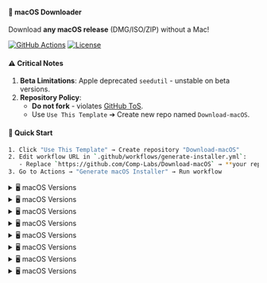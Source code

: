 #### 🍎 macOS Downloader  

Download **any macOS release** (DMG/ISO/ZIP) without a Mac!  

[![GitHub Actions](https://img.shields.io/github/actions/workflow/status/Comp-Labs/Download-macOS/generate-installer.yml?label=Build&logo=github)](https://github.com/Comp-Labs/Download-macOS/actions)
[![License](https://img.shields.io/badge/Disclaimer-Use%20at%20Own%20Risk-red)]()

#### ⚠️ Critical Notes  
1. **Beta Limitations**: Apple deprecated `seedutil` - unstable on beta versions.  
2. **Repository Policy**:  
   - **Do not fork** - violates [GitHub ToS](https://docs.github.com/en/site-policy).  
   - Use `Use This Template` ➔ Create new repo named `Download-macOS`.  

#### 🚀 Quick Start  
```bash  
1. Click "Use This Template" → Create repository "Download-macOS"  
2. Edit workflow URL in `.github/workflows/generate-installer.yml`:  
   - Replace `https://github.com/Comp-Labs/Download-macOS` → **your repo URL**  
3. Go to Actions → "Generate macOS Installer" → Run workflow  
```
<!-- BEGIN MACOS VERSIONS -->
<details>
<summary>🖥️ macOS Versions</summary>

* macOS Sequoia 15.4.1 (24E263) - 14.53GB
* macOS Sequoia 15.4 (24E248) - 14.53GB
* macOS Sequoia 15.3.2 (24D81) - 14.20GB
* macOS Sequoia 15.3.1 (24D70) - 14.20GB
* macOS Sequoia 15.3 (24D60) - 14.19GB
* macOS Sequoia 15.2 (24C101) - 14.22GB
* macOS Sonoma 14.7.5 (23H527) - 12.71GB
* macOS Sonoma 14.7.4 (23H420) - 12.71GB
* macOS Sonoma 14.7.3 (23H417) - 12.71GB
* macOS Sonoma 14.7.2 (23H311) - 12.71GB
* macOS Ventura 13.7.5 (22H527) - 11.36GB
* macOS Ventura 13.7.4 (22H420) - 11.36GB
* macOS Ventura 13.7.3 (22H417) - 11.36GB
* macOS Ventura 13.7.2 (22H313) - 11.36GB
* macOS Monterey 12.7.4 (21H1123) - 11.55GB

</details>
<details>
<summary>🖥️ macOS Versions</summary>

* macOS Sequoia 15.3.2 (24D81) - 14.20GB
* macOS Sequoia 15.3.1 (24D70) - 14.20GB
* macOS Sequoia 15.3 (24D60) - 14.19GB
* macOS Sequoia 15.2 (24C101) - 14.22GB
* macOS Sonoma 14.7.4 (23H420) - 12.71GB
* macOS Sonoma 14.7.3 (23H417) - 12.71GB
* macOS Sonoma 14.7.2 (23H311) - 12.71GB
* macOS Ventura 13.7.4 (22H420) - 11.36GB
* macOS Ventura 13.7.3 (22H417) - 11.36GB
* macOS Ventura 13.7.2 (22H313) - 11.36GB
* macOS Monterey 12.7.4 (21H1123) - 11.55GB

</details>
<details>
<summary>🖥️ macOS Versions</summary>

* macOS Sequoia 15.3.2 (24D81) - 14.20GB
* macOS Sequoia 15.3.1 (24D70) - 14.20GB
* macOS Sequoia 15.3 (24D60) - 14.19GB
* macOS Sequoia 15.2 (24C101) - 14.22GB
* macOS Sonoma 14.7.4 (23H420) - 12.71GB
* macOS Sonoma 14.7.3 (23H417) - 12.71GB
* macOS Sonoma 14.7.2 (23H311) - 12.71GB
* macOS Ventura 13.7.4 (22H420) - 11.36GB
* macOS Ventura 13.7.3 (22H417) - 11.36GB
* macOS Ventura 13.7.2 (22H313) - 11.36GB
* macOS Monterey 12.7.4 (21H1123) - 11.55GB

</details>
<details>
<summary>🖥️ macOS Versions</summary>

* macOS Sequoia 15.3.2 (24D81) - 14.20GB
* macOS Sequoia 15.3.1 (24D70) - 14.20GB
* macOS Sequoia 15.3 (24D60) - 14.19GB
* macOS Sequoia 15.2 (24C101) - 14.22GB
* macOS Sonoma 14.7.4 (23H420) - 12.71GB
* macOS Sonoma 14.7.3 (23H417) - 12.71GB
* macOS Sonoma 14.7.2 (23H311) - 12.71GB
* macOS Ventura 13.7.4 (22H420) - 11.36GB
* macOS Ventura 13.7.3 (22H417) - 11.36GB
* macOS Ventura 13.7.2 (22H313) - 11.36GB
* macOS Monterey 12.7.4 (21H1123) - 11.55GB

</details>
<details>
<summary>🖥️ macOS Versions</summary>

* macOS Sequoia 15.3.2 (24D81) - 14.20GB
* macOS Sequoia 15.3.1 (24D70) - 14.20GB
* macOS Sequoia 15.3 (24D60) - 14.19GB
* macOS Sequoia 15.2 (24C101) - 14.22GB
* macOS Sonoma 14.7.4 (23H420) - 12.71GB
* macOS Sonoma 14.7.3 (23H417) - 12.71GB
* macOS Sonoma 14.7.2 (23H311) - 12.71GB
* macOS Ventura 13.7.4 (22H420) - 11.36GB
* macOS Ventura 13.7.3 (22H417) - 11.36GB
* macOS Ventura 13.7.2 (22H313) - 11.36GB
* macOS Monterey 12.7.4 (21H1123) - 11.55GB

</details>
<details>
<summary>🖥️ macOS Versions</summary>

* macOS Sequoia 15.3.2 (24D81) - 14.20GB
* macOS Sequoia 15.3.1 (24D70) - 14.20GB
* macOS Sequoia 15.3 (24D60) - 14.19GB
* macOS Sequoia 15.2 (24C101) - 14.22GB
* macOS Sonoma 14.7.4 (23H420) - 12.71GB
* macOS Sonoma 14.7.3 (23H417) - 12.71GB
* macOS Sonoma 14.7.2 (23H311) - 12.71GB
* macOS Ventura 13.7.4 (22H420) - 11.36GB
* macOS Ventura 13.7.3 (22H417) - 11.36GB
* macOS Ventura 13.7.2 (22H313) - 11.36GB
* macOS Monterey 12.7.4 (21H1123) - 11.55GB

</details>
<details>
<summary>🖥️ macOS Versions</summary>

* macOS Sequoia 15.3.1 (24D70) - 14.20GB
* macOS Sequoia 15.3 (24D60) - 14.19GB
* macOS Sequoia 15.2 (24C101) - 14.22GB
* macOS Sequoia 15.1.1 (24B2091) - 11.85GB
* macOS Sequoia 15.1.1 (24B91) - 13.55GB
* macOS Sonoma 14.7.4 (23H420) - 12.71GB
* macOS Sonoma 14.7.3 (23H417) - 12.71GB
* macOS Sonoma 14.7.2 (23H311) - 12.71GB
* macOS Ventura 13.7.4 (22H420) - 11.36GB
* macOS Ventura 13.7.3 (22H417) - 11.36GB
* macOS Ventura 13.7.2 (22H313) - 11.36GB
* macOS Monterey 12.7.4 (21H1123) - 11.55GB

</details>
<details>
<summary>🖥️ macOS Versions</summary>

* macOS Sequoia 15.3.1 (24D70) - 14.20GB
* macOS Sequoia 15.3 (24D60) - 14.19GB
* macOS Sequoia 15.2 (24C101) - 14.22GB
* macOS Sequoia 15.1.1 (24B2091) - 11.85GB
* macOS Sequoia 15.1.1 (24B91) - 13.55GB
* macOS Sonoma 14.7.4 (23H420) - 12.71GB
* macOS Sonoma 14.7.3 (23H417) - 12.71GB
* macOS Sonoma 14.7.2 (23H311) - 12.71GB
* macOS Ventura 13.7.4 (22H420) - 11.36GB
* macOS Ventura 13.7.3 (22H417) - 11.36GB
* macOS Ventura 13.7.2 (22H313) - 11.36GB
* macOS Monterey 12.7.4 (21H1123) - 11.55GB

</details>
<!-- END MACOS VERSIONS -->
